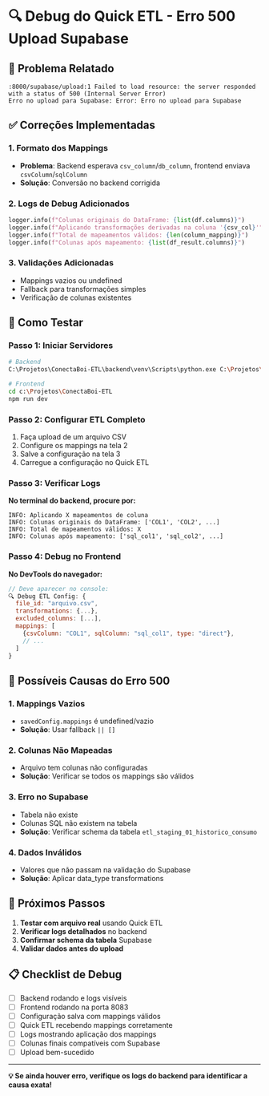 # 🔍 Debug do Quick ETL - Erro 500 Upload Supabase

## 🚨 Problema Relatado
```
:8000/supabase/upload:1 Failed to load resource: the server responded with a status of 500 (Internal Server Error)
Erro no upload para Supabase: Error: Erro no upload para Supabase
```

## ✅ Correções Implementadas

### 1. **Formato dos Mappings**
- **Problema**: Backend esperava `csv_column`/`db_column`, frontend enviava `csvColumn`/`sqlColumn`
- **Solução**: Conversão no backend corrigida

### 2. **Logs de Debug Adicionados**
```python
logger.info(f"Colunas originais do DataFrame: {list(df.columns)}")
logger.info(f"Aplicando transformações derivadas na coluna '{csv_col}'")
logger.info(f"Total de mapeamentos válidos: {len(column_mapping)}")
logger.info(f"Colunas após mapeamento: {list(df_result.columns)}")
```

### 3. **Validações Adicionadas**
- Mappings vazios ou undefined
- Fallback para transformações simples
- Verificação de colunas existentes

## 🧪 Como Testar

### Passo 1: Iniciar Servidores
```bash
# Backend
C:\Projetos\ConectaBoi-ETL\backend\venv\Scripts\python.exe C:\Projetos\ConectaBoi-ETL\backend\api\main.py

# Frontend  
cd c:\Projetos\ConectaBoi-ETL
npm run dev
```

### Passo 2: Configurar ETL Completo
1. Faça upload de um arquivo CSV
2. Configure os mappings na tela 2
3. Salve a configuração na tela 3
4. Carregue a configuração no Quick ETL

### Passo 3: Verificar Logs
**No terminal do backend, procure por:**
```
INFO: Aplicando X mapeamentos de coluna
INFO: Colunas originais do DataFrame: ['COL1', 'COL2', ...]
INFO: Total de mapeamentos válidos: X
INFO: Colunas após mapeamento: ['sql_col1', 'sql_col2', ...]
```

### Passo 4: Debug no Frontend
**No DevTools do navegador:**
```javascript
// Deve aparecer no console:
🔍 Debug ETL Config: {
  file_id: "arquivo.csv",
  transformations: {...},
  excluded_columns: [...],
  mappings: [
    {csvColumn: "COL1", sqlColumn: "sql_col1", type: "direct"},
    // ...
  ]
}
```

## 🔧 Possíveis Causas do Erro 500

### 1. **Mappings Vazios**
- `savedConfig.mappings` é undefined/vazio
- **Solução**: Usar fallback `|| []`

### 2. **Colunas Não Mapeadas**
- Arquivo tem colunas não configuradas
- **Solução**: Verificar se todos os mappings são válidos

### 3. **Erro no Supabase**
- Tabela não existe
- Colunas SQL não existem na tabela
- **Solução**: Verificar schema da tabela `etl_staging_01_historico_consumo`

### 4. **Dados Inválidos**
- Valores que não passam na validação do Supabase
- **Solução**: Aplicar data_type transformations

## 🎯 Próximos Passos

1. **Testar com arquivo real** usando Quick ETL
2. **Verificar logs detalhados** no backend
3. **Confirmar schema da tabela** Supabase
4. **Validar dados antes do upload**

## 📋 Checklist de Debug

- [ ] Backend rodando e logs visíveis
- [ ] Frontend rodando na porta 8083
- [ ] Configuração salva com mappings válidos
- [ ] Quick ETL recebendo mappings corretamente
- [ ] Logs mostrando aplicação dos mappings
- [ ] Colunas finais compatíveis com Supabase
- [ ] Upload bem-sucedido

---

**💡 Se ainda houver erro, verifique os logs do backend para identificar a causa exata!**
